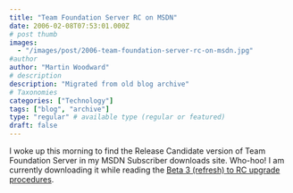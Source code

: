 ```yaml
---
title: "Team Foundation Server RC on MSDN"
date: 2006-02-08T07:53:01.000Z
# post thumb
images:
  - "/images/post/2006-team-foundation-server-rc-on-msdn.jpg"
#author
author: "Martin Woodward"
# description
description: "Migrated from old blog archive"
# Taxonomies
categories: ["Technology"]
tags: ["blog", "archive"]
type: "regular" # available type (regular or featured)
draft: false
---
```


I woke up this morning to find the Release Candidate version of Team Foundation Server in my MSDN Subscriber downloads site.  Who-hoo!  I am currently downloading it while reading the [Beta 3 (refresh) to RC upgrade procedures](http://blogs.msdn.com/robcaron/archive/2006/02/07/527022.aspx).